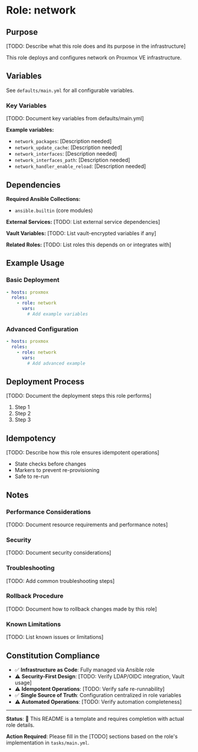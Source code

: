 # Role: network

## Purpose

[TODO: Describe what this role does and its purpose in the infrastructure]

This role deploys and configures network on Proxmox VE infrastructure.

## Variables

See `defaults/main.yml` for all configurable variables.

### Key Variables

[TODO: Document key variables from defaults/main.yml]

**Example variables:**
- `network_packages`: [Description needed]
- `network_update_cache`: [Description needed]
- `network_interfaces`: [Description needed]
- `network_interfaces_path`: [Description needed]
- `network_handler_enable_reload`: [Description needed]

## Dependencies

**Required Ansible Collections:**
- `ansible.builtin` (core modules)

**External Services:**
[TODO: List external service dependencies]

**Vault Variables:**
[TODO: List vault-encrypted variables if any]

**Related Roles:**
[TODO: List roles this depends on or integrates with]

## Example Usage

### Basic Deployment

```yaml
- hosts: proxmox
  roles:
    - role: network
      vars:
        # Add example variables
```

### Advanced Configuration

```yaml
- hosts: proxmox
  roles:
    - role: network
      vars:
        # Add advanced example
```

## Deployment Process

[TODO: Document the deployment steps this role performs]

1. Step 1
2. Step 2
3. Step 3

## Idempotency

[TODO: Describe how this role ensures idempotent operations]

- State checks before changes
- Markers to prevent re-provisioning
- Safe to re-run

## Notes

### Performance Considerations
[TODO: Document resource requirements and performance notes]

### Security
[TODO: Document security considerations]

### Troubleshooting
[TODO: Add common troubleshooting steps]

### Rollback Procedure
[TODO: Document how to rollback changes made by this role]

### Known Limitations
[TODO: List known issues or limitations]

## Constitution Compliance

- ✅ **Infrastructure as Code**: Fully managed via Ansible role
- ⚠️ **Security-First Design**: [TODO: Verify LDAP/OIDC integration, Vault usage]
- ⚠️ **Idempotent Operations**: [TODO: Verify safe re-runnability]
- ✅ **Single Source of Truth**: Configuration centralized in role variables
- ⚠️ **Automated Operations**: [TODO: Verify automation completeness]

---

**Status**: 🚧 This README is a template and requires completion with actual role details.

**Action Required**: Please fill in the [TODO] sections based on the role's implementation in `tasks/main.yml`.
